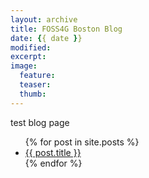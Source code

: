 ```yaml
---
layout: archive
title: FOSS4G Boston Blog
date: {{ date }}
modified:
excerpt:
image:
  feature:
  teaser:
  thumb:
---
```


test blog page

<ul>
  {% for post in site.posts %}
    <li>
      <a href="{{ post.url }}">{{ post.title }}</a>
    </li>
  {% endfor %}
</ul>
